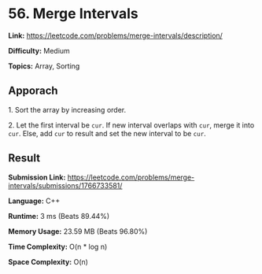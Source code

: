 # 56. Merge Intervals

**Link:** https://leetcode.com/problems/merge-intervals/description/

**Difficulty:** Medium

**Topics:** Array, Sorting


## Apporach

1\. Sort the array by increasing order.

2\. Let the first interval be `cur`. If new interval overlaps with `cur`, merge it into `cur`. Else, add `cur` to result and set the new interval to be `cur`.


## Result

**Submission Link:** https://leetcode.com/problems/merge-intervals/submissions/1766733581/

**Language:** C++

**Runtime:** 3 ms (Beats 89.44%)

**Memory Usage:** 23.59 MB (Beats 96.80%)

**Time Complexity:** O(n * log n)

**Space Complexity:** O(n)
